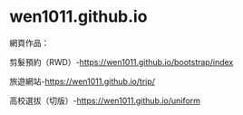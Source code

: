 # wen1011.github.io
網頁作品：<br>

剪髮預約（RWD）-https://wen1011.github.io/bootstrap/index

旅遊網站-https://wen1011.github.io/trip/

高校選拔（切版）-https://wen1011.github.io/uniform


